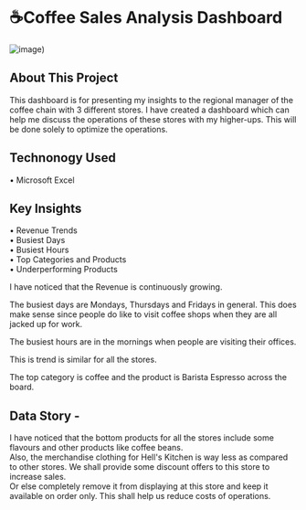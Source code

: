 # ☕Coffee Sales Analysis Dashboard
![image](https://encrypted-tbn0.gstatic.com/images?q=tbn:ANd9GcSwsbCf_djzqznhcYfnXzYipNyVWsObjPpGYA&s))

## About This Project
This dashboard is for presenting my insights to the regional manager of the coffee chain with 3 different stores.
I have created a dashboard which can help me discuss the operations of these stores with my higher-ups. This will be done solely to optimize the operations.

## Technonogy Used
• Microsoft Excel
## Key Insights
•  Revenue Trends <br>
•  Busiest Days <br>
• Busiest Hours <br>
• Top Categories and Products <br>
• Underperforming Products <br>

I have noticed that the Revenue is continuously growing.

The busiest days are Mondays, Thursdays and Fridays in general. This does make sense since people do like to visit coffee shops when they are all jacked up for work.

The busiest hours are in the mornings when people are visiting their offices.

This is trend is similar for all the stores.

The top category is coffee and the product is Barista Espresso across the board.

## Data Story - 

I have noticed that the bottom products for all the stores include some flavours and other products like coffee beans. <br>
Also, the merchandise clothing for Hell's Kitchen is way less as compared to other stores. We shall provide some discount offers to this store to increase sales. <br>Or else completely remove it from displaying at this store and keep it available on order only. This shall help us reduce costs of operations.

